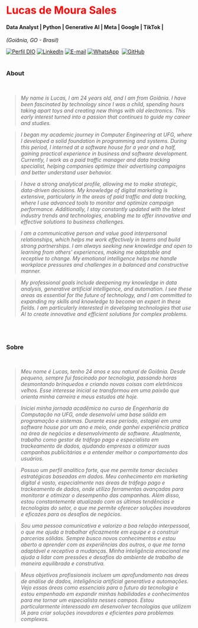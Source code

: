 <h1> 
  <a href="https://www.linkedin.com/in/lucas-moura-ab9b52167/" style="color: #f00 !important; text-decoration: none; color: inherit;">
    <span>Lucas de Moura Sales</span>
  </a>
</h1>

#### Data Analyst | Python | Generative AI | Meta | Google | TikTok |
<i>(Goiânia, GO - Brasil)</i>

[![Perfil DIO](https://img.shields.io/badge/-Meu%20Perfil%20na%20DIO-0077B5?style=for-the-badge&logo=gitbook&logoColor=white)](https://www.dio.me/users/lucasmoura_ads)
[![LinkedIn](https://img.shields.io/badge/linkedin-%230077B5.svg?style=for-the-badge&logo=linkedin&logoColor=white)](https://www.linkedin.com/in/lucas-moura-ab9b52167/)
[![E-mail](https://img.shields.io/badge/-Email-0077B5?style=for-the-badge&logo=gooogle-gmail&logoColor=white)](mailto:lucasmoura.ads@gmail.com)
[![WhatsApp](https://img.shields.io/badge/WhatsApp-0077B5?style=for-the-badge&logo=whatsapp&logoColor=white)](https://wa.me/55+62+999028183)  
[![GitHub](https://img.shields.io/badge/GitHub-0077B5?style=for-the-badge&logo=github&logoColor=white)](https://github.com/lucasmoura12)
<br />
<br />

### About 
<i>
<br />
  
> My name is Lucas, I am 24 years old, and I am from Goiânia. I have been fascinated by technology since I was a child, spending hours taking apart toys and creating new things with old electronics. This early interest turned into a passion that continues to guide my career and studies.
  
> I began my academic journey in Computer Engineering at UFG, where I developed a solid foundation in programming and systems. During this period, I interned at a software house for a year and a half, gaining practical experience in business and software development. Currently, I work as a paid traffic manager and data tracking specialist, helping companies optimize their advertising campaigns and better understand user behavior.
  
> I have a strong analytical profile, allowing me to make strategic, data-driven decisions. My knowledge of digital marketing is extensive, particularly in the areas of paid traffic and data tracking, where I use advanced tools to monitor and optimize campaign performance. Additionally, I stay constantly updated with the latest industry trends and technologies, enabling me to offer innovative and effective solutions to business challenges.
  
> I am a communicative person and value good interpersonal relationships, which helps me work effectively in teams and build strong partnerships. I am always seeking new knowledge and open to learning from others' experiences, making me adaptable and receptive to change. My emotional intelligence helps me handle workplace pressures and challenges in a balanced and constructive manner.
  
> My professional goals include deepening my knowledge in data analysis, generative artificial intelligence, and automation. I see these areas as essential for the future of technology, and I am committed to expanding my skills and knowledge to become an expert in these fields. I am particularly interested in developing technologies that use AI to create innovative and efficient solutions for complex problems.
<br />
<br />
</i>

###  Sobre
<i>
<br />

> Meu nome é Lucas, tenho 24 anos e sou natural de Goiânia. Desde pequeno, sempre fui fascinado por tecnologia, passando horas desmontando brinquedos e criando novas coisas com eletrônicos velhos. Esse interesse inicial se transformou em uma paixão que orienta minha carreira e meus estudos até hoje.
  
> Iniciei minha jornada acadêmica no curso de Engenharia da Computação na UFG, onde desenvolvi uma base sólida em programação e sistemas. Durante esse período, estagiei em uma software house por um ano e meio, onde ganhei experiência prática na área de negócios e desenvolvimento de software. Atualmente, trabalho como gestor de tráfego pago e especialista em trackeamento de dados, ajudando empresas a otimizar suas campanhas publicitárias e a entender melhor o comportamento dos usuários.
  
> Possuo um perfil analítico forte, que me permite tomar decisões estratégicas baseadas em dados. Meu conhecimento em marketing digital é vasto, especialmente nas áreas de tráfego pago e trackeamento de dados, onde utilizo ferramentas avançadas para monitorar e otimizar o desempenho das campanhas. Além disso, estou constantemente atualizado com as últimas tendências e tecnologias do setor, o que me permite oferecer soluções inovadoras e eficazes para os desafios de negócios.
  
> Sou uma pessoa comunicativa e valorizo a boa relação interpessoal, o que me ajuda a trabalhar eficazmente em equipe e a construir parcerias sólidas. Sempre busco novos conhecimentos e estou aberto a aprender com as experiências dos outros, o que me torna adaptável e receptivo a mudanças. Minha inteligência emocional me ajuda a lidar com pressões e desafios do ambiente de trabalho de maneira equilibrada e construtiva.
  
> Meus objetivos profissionais incluem um aprofundamento nas áreas de análise de dados, inteligência artificial generativa e automações. Vejo essas áreas como essenciais para o futuro da tecnologia e estou empenhado em expandir minhas habilidades e conhecimentos para me tornar um especialista nesses campos. Estou particularmente interessado em desenvolver tecnologias que utilizem IA para criar soluções inovadoras e eficientes para problemas complexos.
</i>


<br />
